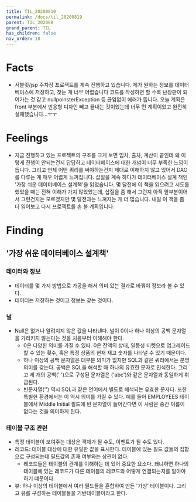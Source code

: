 ```yaml
---
title: TIL_20200819
permalink: /docs/til_20200819
parent: TIL_202008
grand_parent: TIL
has_children: false
nav_order: 18
---
```


# Facts

- 서블릿/jsp 주차장 프로젝트를 계속 진행하고 있습니다. 제가 원하는 정보를 데이터베이스에 저장하고, 찾는 게 너무 어렵습니다 코드를 작성하면 할 수록 난장판이 되어가는 것 같고 nullpoinsterException 등 끊임없이 에러가 뜹니다. 오늘 계획은 front 부분에서 반응형 디자인 빼고 끝내는 것이었는데 너무 먼 계획이었고 완전히 실패했습니다...ㅜㅜ

# Feelings

- 지금 진행하고 있는 프로젝트의 구조를 크게 보면 입차, 출차, 계산이 끝인데 왜 이렇게 진행이 안되는건지 답답하고 데이터베이스에 대한 개념이 너무 부족한 느낌이 듭니다. 그리고 언제 어떤 쿼리를 써야하는건지 제대로 이해하지 않고 있어서 DAO를 다루는 게 매우 어렵게 느껴집니다. 삽질을 계속 하다가 데이터베이스 설계 책인 '가장 쉬운 데이터베이스 설계책'을 읽었습니다. 몇 달전에 이 책을 읽으려고 시도를 했었을 때는 전혀 이해가 가지 않았었는데, 삽질을 좀 해서 그런지 아직 앞부분이어서 그런건지는 모르겠지만 몇 달전과는 느껴지는 게 더 많습니다. 내일 이 책을 좀 더 읽어보고 다시 프로젝트를 손 볼 계획입니다.

# Finding

## '가장 쉬운 데이터베이스 설계책'

### 데이터와 정보

- 데이터를 몇 가지 방법으로 가공을 해서 의미 있는 결과로 바꿔야 정보라 볼 수 있다.
- 데이터는 저장하는 것이고 정보는 찾는 것이다.

### 널

- Null은 없거나 알려지지 않은 값을 나타낸다. 널이 0이나 하나 이상의 공백 문자열을 가리키지 않는다는 것을 처음부터 이해해야 한다.
  - 0은 다양한 의미를 가질 수 있따. 0은 잔액의 상태, 일등성 티켓으로 업그레이드 할 수 있는 횟수, 혹은 특정 상품의 현재 재고 숫자를 나타낼 수 있기 때문이다.
  - 하나 이상의 공백 문자열은 대부분 의미가 없지만 SQL과 같은 쿼리에서는 분명 의미를 갖는다. 공백은 SQL을 해석할 때 하나의 유효한 문자로 인식한다. 그리고 세 개의 공백(' ')으로 구성된 문자열은 ('abc')와 같은 문자열과 동일하게 취급된다.
  - 빈문자열('') 역시 SQL과 같은 언어에서 별도로 해석되는 유효한 문자다. 또한 특별한 환경에서는 이 역시 의미를 가질 수 있다. 예를 들어 EMPLOYEES 테이블에서 Middle Initial 필드에 빈 문자열이 들어간다면 이 사람은 중간 이름이 없다는 것을 의미하게 된다.

### 테이블 구조 관련

- 특정 테이블이 보여주는 대상은 객체가 될 수도, 이벤트가 될 수도 있다.
- 레코드: 테이블 대상에 대한 유일한 값을 표시한다. 테이블에 있는 필드 값들의 집합으로 구성되는데 필드값의 존재 여부와는 상관이 없다.
  - 레코드들은 테이블의 관계를 이해하는 데 있어 중요한 요소다. 왜냐하면 하나의 테이블에 있는 레코드가 다른 테이블의 레코드와 어떻게 연결되는지를 알아야 하기 떄문이다.
- 뷰: 하나 이상의 테이블에서 여러 필드들을 혼합하여 만든 '가상' 테이블이다. 그리고 뷰를 구성하는 테이블들을 기반테이블이라고 한다.
